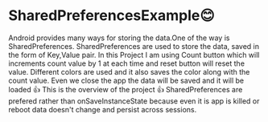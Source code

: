 # SharedPreferencesExample:blush:
Android provides many ways for storing the data.One of the way is SharedPreferences.
SharedPreferences are used to store the data, saved in the form of Key,Value pair.
In this Project I am using Count button which will increments count value by 1 at each time and reset button will reset the value.
Different colors are used and it also saves the color along with the count value.
Even we close the app the data will be saved and it will be loaded :thumbsup:
This is the overview of the project :thumbsup: 
SharedPreferences are prefered rather than onSaveInstanceState because even it is app is killed or reboot data doesn't change and persist across sessions.

